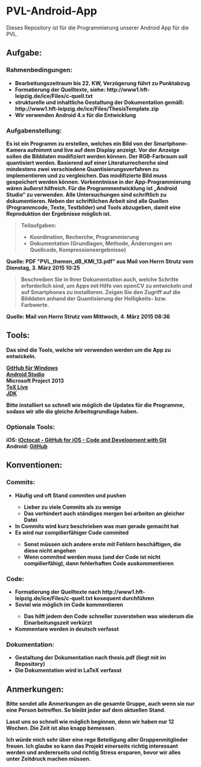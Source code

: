 # PVL-Android-App
Dieses Repository ist für die Programmierung unserer Android App für die PVL.

## Aufgabe:
### Rahmenbedingungen:
<ul>
<li><b>Bearbeitungszeitraum bis 22. KW, Verzögerung führt zu Punktabzug</li>
<li>Formatierung der Quelltexte, siehe: http://www1.hft-leipzig.de/ice/Files/c-quell.txt</li>
<li>strukturelle und inhaltliche Gestaltung der Dokumentation gemäß: http://www1.hft-leipzig.de/ice/Files/ThesisTemplate.zip</li>
<li>Wir verwenden Android 4.x für die Entwicklung</li>
</ul>

### Aufgabenstellung:
> <p>
Es ist ein Programm zu erstellen, welches ein Bild von der Smartphone-Kamera aufnimmt und live auf dem Display anzeigt. Vor der Anzeige sollen die Bilddaten modifiziert werden können. Der RGB-Farbraum soll quantisiert werden. Basierend auf einer Literaturrecherche sind mindestens zwei verschiedene Quantisierungsverfahren zu implementieren und zu vergleichen. Das modifizierte Bild muss gespeichert werden können. Vorkenntnisse in der App-Programmierung wären äußerst hilfreich. Für die Programmentwicklung ist „Android Studio“ zu verwenden. <b>Alle Untersuchungen sind schriftlich zu dokumentieren. Neben der schriftlichen Arbeit sind alle Quellen (Programmcode, Texte, Testbilder) und Tools abzugeben, damit eine Reproduktion der Ergebnisse möglich ist.</b>
> </p>
> <p>
> Teilaufgaben:
> <ul>
> <li>Koordination, Recherche, Programmierung</li>
> <li>Dokumentation (Grundlagen, Methode, Änderungen am Quellcode, Kompressionsergebnisse)</li>
> </ul>
> </p>

Quelle: PDF "PVL_themen_dB_KMI_13.pdf" aus Mail von Herrn Strutz vom Dienstag, 3. März 2015 10:25

> <p>
> Beschreiben Sie in Ihrer Dokumentation auch, welche Schritte erforderlich sind, um Apps mit Hilfe
> von openCV zu entwickeln und auf Smartphones zu installieren. Zeigen Sie den Zugriff auf die
> Bilddaten anhand der Quantisierung der Helligkeits- bzw. Farbwerte.
> </p>

Quelle: Mail von Herrn Strutz vom Mittwoch, 4. März 2015 08:36

## Tools:

Das sind die Tools, welche wir verwenden werden um die App zu entwickeln.

<a href="https://windows.github.com/" title="GitHub für Windows">GitHub für Windows</a><br>
<a href="https://developer.android.com/sdk/index.html" title="Android Studio">Android Studio</a><br>
Microsoft Project 2013<br>
<a href="http://mirror.ctan.org/systems/texlive/tlnet/install-tl-windows.exe" title="TeX Live">TeX Live</a><br>
<a href="http://www.oracle.com/technetwork/java/javase/downloads/jdk8-downloads-2133151.html" title="JDK">JDK</a>

<p>Bitte installiert so schnell wie möglich die Updates für die Programme, sodass wir alle die gleiche Arbeitsgrundlage haben.</p>
  
### Optionale Tools:
iOS: <a href="https://itunes.apple.com/us/app/ioctocat-github-for-ios-code/id669642611" title="iOctocat - GitHub for iOS - Code and Development with Git">iOctocat - GitHub for iOS - Code and Development with Git</a><br>
Android: <a href="https://play.google.com/store/apps/details?id=com.github.mobile" title="GitHub">GitHub</a>

## Konventionen:
### Commits:
<ul>
<li>Häufig und oft Stand commiten und pushen</li>
  <ul>
  <li>Lieber zu viele Commits als zu wenige</li>
  <li>Das verhindert auch ständiges mergen bei arbeiten an gleicher Datei</li>
  </ul>
<li>In Commits wird kurz beschrieben was man gerade gemacht hat</li>
<li>Es wird nur compilierfähiger Code commited</li>
  <ul>
  <li>Sonst müssen sich andere erste mit Fehlern beschäftigen, die diese nicht angehen</li>
  <li>Wenn commited werden muss (und der Code ist nicht compilierfähig), dann fehlerhaften Code auskommentieren</li>
  </ul>
</ul>

### Code:
<ul>
<li><b>Formatierung der Quelltexte nach http://www1.hft-leipzig.de/ice/Files/c-quell.txt kosequent durchführen</b></li>
<li>Soviel wie möglich im Code kommentieren</li>
  <ul>
  <li>Das hilft jedem den Code schneller zuverstehen was wiederum die Einarbeitungszeit verkürzt</li>
  </ul>
<li>Kommentare werden in deutsch verfasst</li>
</ul>

### Dokumentation:
<ul>
<li><b>Gestaltung der Dokumentation nach thesis.pdf</b> (liegt mit im Repository)</li>
<li>Die Dokumentation wird in LaTeX verfasst</li>
</ul>

## Anmerkungen:

Bitte sendet alle Anmerkungen an die gesamte Gruppe, auch wenn sie nur eine Person betreffen. So bleibt jeder auf dem aktuellen Stand.

Lasst uns so schnell wie möglich beginnen, denn wir haben nur 12 Wochen. Die Zeit ist also knapp bemessen.

<b>Ich würde mich sehr über eine rege Beteiligung aller Gruppenmitglieder freuen.</b> Ich glaube so kann das Projekt einerseits richtig interessant werden und andererseits und richtig Stress ersparen, bevor wir alles unter Zeitdruck machen müssen.
